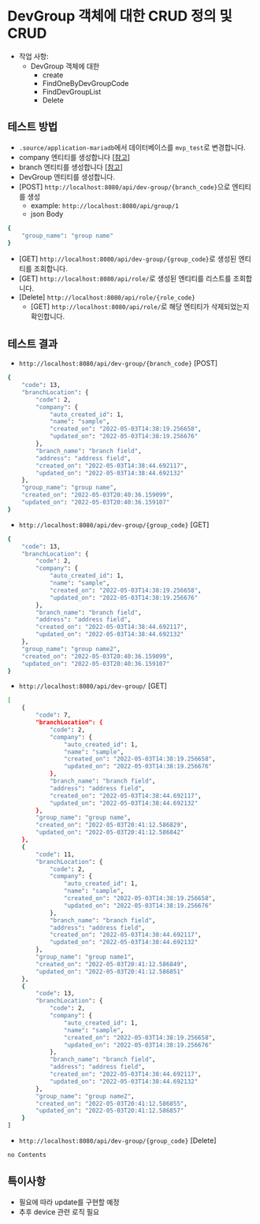 # DevGroup 객체에 대한 CRUD 정의 및 CRUD
- 작업 사항:
   - DevGroup 객체에 대한
       - create
       - FindOneByDevGroupCode
       - FindDevGroupList
       - Delete

## 테스트 방법
- `.source/application-mariadb`에서 데이터베이스를 `mvp_test`로 변경합니다.
- company 엔티티를 생성합니다 [[참고](https://gitlab.com/server.unirobotics/Gravity/-/merge_requests/387)]
- branch 엔티티를 생성합니다 [[참고](https://gitlab.com/server.unirobotics/Gravity/-/merge_requests/404)]
- DevGroup 엔티티를 생성합니다.
- [POST] `http://localhost:8080/api/dev-group/{branch_code}`으로 엔티티를 생성
    - example: `http://localhost:8080/api/group/1`
    - json Body
```bash
{
    "group_name": "group name"
}
```
- [GET] `http://localhost:8080/api/dev-group/{group_code}`로 생성된 엔티티를 조회합니다.
- [GET] `http://localhost:8080/api/role/`로 생성된 엔티티를 리스트를 조회합니다.
- [Delete] `http://localhost:8080/api/role/{role_code}`
    - [GET] `http://localhost:8080/api/role/`로 해당 엔티티가 삭제되었는지 확인합니다.

## 테스트 결과
- `http://localhost:8080/api/dev-group/{branch_code}` [POST]
```bash
{
    "code": 13,
    "branchLocation": {
        "code": 2,
        "company": {
            "auto_created_id": 1,
            "name": "sample",
            "created_on": "2022-05-03T14:38:19.256658",
            "updated_on": "2022-05-03T14:38:19.256676"
        },
        "branch_name": "branch field",
        "address": "address field",
        "created_on": "2022-05-03T14:38:44.692117",
        "updated_on": "2022-05-03T14:38:44.692132"
    },
    "group_name": "group name",
    "created_on": "2022-05-03T20:40:36.159099",
    "updated_on": "2022-05-03T20:40:36.159107"
}
```

- `http://localhost:8080/api/dev-group/{group_code}` [GET]
```bash
{
    "code": 13,
    "branchLocation": {
        "code": 2,
        "company": {
            "auto_created_id": 1,
            "name": "sample",
            "created_on": "2022-05-03T14:38:19.256658",
            "updated_on": "2022-05-03T14:38:19.256676"
        },
        "branch_name": "branch field",
        "address": "address field",
        "created_on": "2022-05-03T14:38:44.692117",
        "updated_on": "2022-05-03T14:38:44.692132"
    },
    "group_name": "group name2",
    "created_on": "2022-05-03T20:40:36.159099",
    "updated_on": "2022-05-03T20:40:36.159107"
}
```

- `http://localhost:8080/api/dev-group/` [GET]
```bash
[
    {
        "code": 7,
        "branchLocation": {
            "code": 2,
            "company": {
                "auto_created_id": 1,
                "name": "sample",
                "created_on": "2022-05-03T14:38:19.256658",
                "updated_on": "2022-05-03T14:38:19.256676"
            },
            "branch_name": "branch field",
            "address": "address field",
            "created_on": "2022-05-03T14:38:44.692117",
            "updated_on": "2022-05-03T14:38:44.692132"
        },
        "group_name": "group name",
        "created_on": "2022-05-03T20:41:12.586829",
        "updated_on": "2022-05-03T20:41:12.586842"
    },
    {
        "code": 11,
        "branchLocation": {
            "code": 2,
            "company": {
                "auto_created_id": 1,
                "name": "sample",
                "created_on": "2022-05-03T14:38:19.256658",
                "updated_on": "2022-05-03T14:38:19.256676"
            },
            "branch_name": "branch field",
            "address": "address field",
            "created_on": "2022-05-03T14:38:44.692117",
            "updated_on": "2022-05-03T14:38:44.692132"
        },
        "group_name": "group name1",
        "created_on": "2022-05-03T20:41:12.586849",
        "updated_on": "2022-05-03T20:41:12.586851"
    },
    {
        "code": 13,
        "branchLocation": {
            "code": 2,
            "company": {
                "auto_created_id": 1,
                "name": "sample",
                "created_on": "2022-05-03T14:38:19.256658",
                "updated_on": "2022-05-03T14:38:19.256676"
            },
            "branch_name": "branch field",
            "address": "address field",
            "created_on": "2022-05-03T14:38:44.692117",
            "updated_on": "2022-05-03T14:38:44.692132"
        },
        "group_name": "group name2",
        "created_on": "2022-05-03T20:41:12.586855",
        "updated_on": "2022-05-03T20:41:12.586857"
    }
]
```

- `http://localhost:8080/api/dev-group/{group_code}` [Delete]
```bash
no Contents
```

## 특이사항
- 필요에 따라 update를 구현할 예정
- 추후 device 관련 로직 필요
